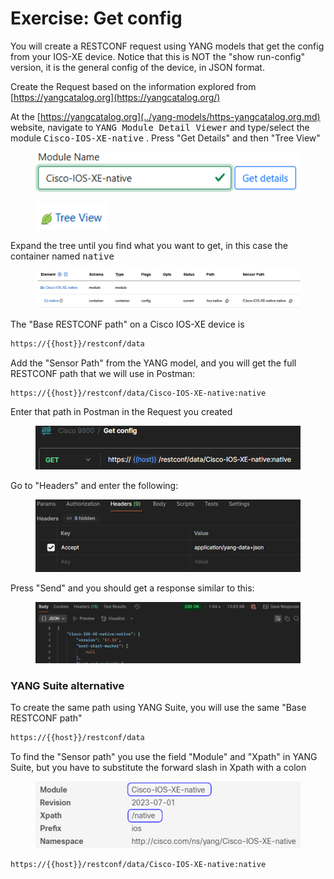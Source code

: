 # Exercise: Get config

You will create a RESTCONF request using YANG models that get the config from your IOS-XE device. Notice that this is NOT the "show run-config" version, it is the general config of the device, in JSON format.

Create the Request based on the information explored from [https://yangcatalog.org](https://yangcatalog.org/)

At the [https://yangcatalog.org](../yang-models/https-yangcatalog.org.md) website, navigate to <kbd>YANG Module Detail Viewer</kbd> and type/select the module <kbd>Cisco-IOS-XE-native</kbd> . Press "Get Details" and then "Tree View"

<figure><img src="../../.gitbook/assets/image (78).png" alt="" width="480"><figcaption></figcaption></figure>

<figure><img src="../../.gitbook/assets/image (80).png" alt="" width="116"><figcaption></figcaption></figure>

Expand the tree until you find what you want to get, in this case the container named <kbd>native</kbd>

<div data-full-width="true"><figure><img src="../../.gitbook/assets/image (81).png" alt=""><figcaption></figcaption></figure></div>

The "Base RESTCONF path" on a Cisco IOS-XE device is

```html
https://{{host}}/restconf/data
```

Add the "Sensor Path" from the YANG model, and you will get the full RESTCONF path that we will use in Postman:

```
https://{{host}}/restconf/data/Cisco-IOS-XE-native:native
```

Enter that path in Postman in the Request you created

<figure><img src="../../.gitbook/assets/image (82).png" alt=""><figcaption></figcaption></figure>

Go to "Headers" and enter the following:

<figure><img src="../../.gitbook/assets/image (83).png" alt=""><figcaption></figcaption></figure>

Press "Send" and you should get a response similar to this:

<div data-full-width="true"><figure><img src="../../.gitbook/assets/image (84).png" alt=""><figcaption></figcaption></figure></div>

### YANG Suite alternative

To create the same path using YANG Suite, you will use the same "Base RESTCONF path"

```html
https://{{host}}/restconf/data
```

To find the "Sensor path" you use the field "Module" and "Xpath" in YANG Suite, but you have to substitute the forward slash in Xpath with a colon

<figure><img src="../../.gitbook/assets/image (5) (1) (1) (1) (1) (1).png" alt="" width="563"><figcaption></figcaption></figure>

```html
https://{{host}}/restconf/data/Cisco-IOS-XE-native:native
```
